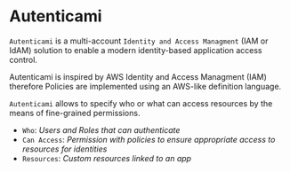 # Autenticami

`Autenticami` is a multi-account `Identity and Access Managment` (IAM or IdAM) solution to enable a modern identity-based application access control.

Autenticami is inspired by AWS Identity and Access Managment (IAM) therefore Policies are implemented using an AWS-like definition language.

`Autenticami` allows to specify who or what can access resources by the means of fine-grained permissions.

- `Who`: *Users and Roles that can authenticate*
- `Can Access`: *Permission with policies to ensure appropriate access to resources for identities*
- `Resources`: *Custom resources linked to an app*
